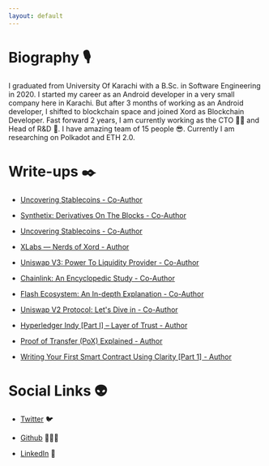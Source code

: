 ```yaml
---
layout: default
---
```


# Biography 🎙

I graduated from University Of Karachi with a B.Sc. in Software Engineering in 2020. I started my career as an Android developer in a very small company here in Karachi. But after 3 months of working as an Android developer, I shifted to blockchain space and joined Xord as Blockchain Developer. Fast forward 2 years, I am currently working as the CTO 👨‍💻 and Head of R&D 🔎. I have amazing team of 15 people 😎. Currently I am researching on Polkadot and ETH 2.0.

# Write-ups ✒️

- [Uncovering Stablecoins - Co-Author](https://xord.com/publications/uncovering-stable-coins/)

- [Synthetix: Derivatives On The Blocks - Co-Author](https://xord.com/publications/synthetix-derivatives-on-the-blocks/)

- [Uncovering Stablecoins - Co-Author](https://xord.com/publications/uncovering-stable-coins/)

- [XLabs — Nerds of Xord - Author](https://medium.com/xord/xlabs-nerds-of-xord-a1e33866a0ec)

- [Uniswap V3: Power To Liquidity Provider - Co-Author](https://xord.com/publications/uniswap-v3-power-to-liquidity-providers/)

- [Chainlink: An Encyclopedic Study - Co-Author](https://xord.com/publications/chainlink-an-encyclopedic-study/)

- [Flash Ecosystem: An In-depth Explanation - Co-Author](https://xord.com/publications/flash-ecosystem-an-in-depth-explanation/)

- [Uniswap V2 Protocol: Let's Dive in - Co-Author](https://xord.com/publications/uniswap-v2-protocol-lets-dive-in/)

- [Hyperledger Indy [Part I] – Layer of Trust - Author](https://xord.com/publications/hyperledger-indy-part-i-layer-of-trust/)

- [Proof of Transfer (PoX) Explained - Author](https://xord.com/publications/proof-of-transfer-pox-explained)

- [Writing Your First Smart Contract Using Clarity [Part 1] - Author](https://xord.com/publications/writing-your-first-smart-contract-using-clarity-part-1/)


# Social Links 👽

- [Twitter](https://twitter.com/shakeib98) 🐦 

- [Github](https://github.com/shakeib98) 👨🏼‍💻

- [LinkedIn](https://linkedin.com/in/shakeib98) 🏢